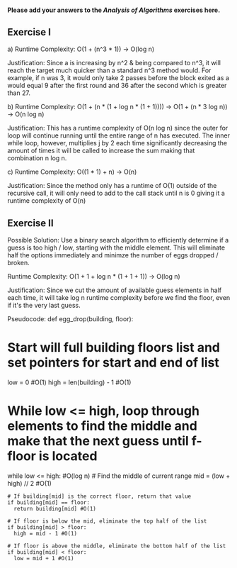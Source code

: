#### Please add your answers to the ***Analysis of  Algorithms*** exercises here.

## Exercise I

a)
Runtime Complexity: O(1 + (n^3 * 1)) -> O(log n)

Justification: Since a is increasing by n^2 & being compared to n^3, it will reach the target much quicker than a standard n^3 method would. For example, if n was 3, it would only take 2 passes before the block exited as a would equal 9 after the first round and 36 after the second which is greater than 27.

b)
Runtime Complexity: O(1 + (n * (1 + log n * (1 + 1)))) -> O(1 + (n * 3 log n)) -> O(n log n)

Justification: This has a runtime complexity of O(n log n) since the outer for loop will continue running until the entire range of n has executed. The inner while loop, however, multiplies j by 2 each time significantly decreasing the amount of times it will be called to increase the sum making that combination n log n.

c)
Runtime Complexity: O((1 * 1) + n) -> O(n)

Justification: Since the method only has a runtime of O(1) outside of the recursive call, it will only need to add to the call stack until n is 0 giving it a runtime complexity of O(n)

## Exercise II
Possible Solution: Use a binary search algorithm to efficiently determine if a guess is too high / low, starting with the middle element. This will eliminate half the options immediately and minimze the number of eggs dropped / broken.

Runtime Complexity: O(1 + 1 + log n * (1 + 1 + 1)) -> O(log n)

Justification: Since we cut the amount of available guess elements in half each time, it will take log n runtime complexity before we find the floor, even if it's the very last guess.

Pseudocode:
def egg_drop(building, floor):
  # Start will full building floors list and set pointers for start and end of list
  low = 0 #O(1)
  high = len(building) - 1 #O(1)

  # While low <= high, loop through elements to find the middle and make that the next guess until f-floor is located
  while low <= high: #O(log n)
    # Find the middle of current range
    mid = (low + high) // 2 #O(1)

    # If building[mid] is the correct floor, return that value
    if building[mid] == floor:
      return building[mid] #O(1)
    
    # If floor is below the mid, eliminate the top half of the list
    if building[mid] > floor:
      high = mid - 1 #O(1)

    # If floor is above the middle, eliminate the bottom half of the list
    if building[mid] < floor:
      low = mid + 1 #O(1)

